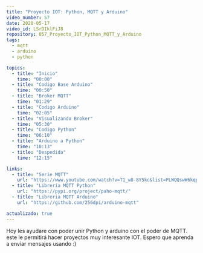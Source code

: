 ```yaml
---
title: "Proyecto IOT: Python, MQTT y Arduino"
video_number: 57
date: 2020-05-17
video_id: LSrDIklFiJ8
repository: 057_Proyecto_IOT_Python_MQTT_y_Arduino
tags:
  - mqtt
  - arduino
  - python

topics:
  - title: "Inicio"
    time: "00:00"
  - title: "Codigo Base Arduino"
    time: "00:50"
  - title: "Broker MQTT"
    time: "01:29"
  - title: "Codigo Arduino"
    time: "02:05"
  - title: "Visualizando Broker"
    time: "05:30"
  - title: "Codigo Python"
    time: "06:10"
  - title: "Arduino a Python"
    time: "10:13"
  - title: "Despedida"
    time: "12:15"

links:
  - title: "Serie MQTT"
    url: "https://www.youtube.com/watch?v=T1_w8-8Y5kc&list=PLWQQswW6kqpVBnzOSNGRZFZLXXxXHrXIO"
  - title: "Librería MQTT Python"
    url: "https://pypi.org/project/paho-mqtt/"
  - title: "Libreria MQTT Arduino"
    url: "https://github.com/256dpi/arduino-mqtt"

actualizado: true
---
```


Hoy les ayudare con poder unir Python y arduino con el poder de MQTT. este le permitirá hacer proyectos muy interesante IOT. Espero que aprenda a enviar mensajes usando :)
